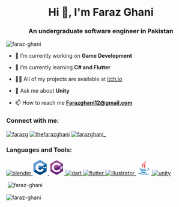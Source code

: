 <h1 align="center">Hi 👋, I'm Faraz Ghani</h1>
<h3 align="center">An undergraduate software engineer in Pakistan</h3>

<p align="left"> <img src="https://komarev.com/ghpvc/?username=faraz-ghani&label=Profile%20views&color=0e75b6&style=flat" alt="faraz-ghani" /> </p>

- 🔭 I’m currently working on **Game Development**

- 🌱 I’m currently learning **C# and Flutter**

- 👨‍💻 All of my projects are available at [itch.io](https://faraz-ghani.itch.io)

- 💬 Ask me about **Unity**

- 📫 How to reach me **Farazghani12@gmail.com**

<h3 align="left">Connect with me:</h3>
<p align="left">
<a href="https://linkedin.com/in/farazg" target="blank"><img align="center" src="https://raw.githubusercontent.com/rahuldkjain/github-profile-readme-generator/master/src/images/icons/Social/linked-in-alt.svg" alt="farazg" height="30" width="40" /></a>
<a href="https://fb.com/thefarazghani" target="blank"><img align="center" src="https://raw.githubusercontent.com/rahuldkjain/github-profile-readme-generator/master/src/images/icons/Social/facebook.svg" alt="thefarazghani" height="30" width="40" /></a>
<a href="https://instagram.com/farazghani_" target="blank"><img align="center" src="https://raw.githubusercontent.com/rahuldkjain/github-profile-readme-generator/master/src/images/icons/Social/instagram.svg" alt="farazghani_" height="30" width="40" /></a>
</p>

<h3 align="left">Languages and Tools:</h3>
<p align="left"> <a href="https://www.blender.org/" target="_blank" rel="noreferrer"> <img src="https://download.blender.org/branding/community/blender_community_badge_white.svg" alt="blender" width="40" height="40"/> </a> <a href="https://www.w3schools.com/cpp/" target="_blank" rel="noreferrer"> <img src="https://raw.githubusercontent.com/devicons/devicon/master/icons/cplusplus/cplusplus-original.svg" alt="cplusplus" width="40" height="40"/> </a> <a href="https://www.w3schools.com/cs/" target="_blank" rel="noreferrer"> <img src="https://raw.githubusercontent.com/devicons/devicon/master/icons/csharp/csharp-original.svg" alt="csharp" width="40" height="40"/> </a> <a href="https://dart.dev" target="_blank" rel="noreferrer"> <img src="https://www.vectorlogo.zone/logos/dartlang/dartlang-icon.svg" alt="dart" width="40" height="40"/> </a> <a href="https://flutter.dev" target="_blank" rel="noreferrer"> <img src="https://www.vectorlogo.zone/logos/flutterio/flutterio-icon.svg" alt="flutter" width="40" height="40"/> </a> <a href="https://www.adobe.com/in/products/illustrator.html" target="_blank" rel="noreferrer"> <img src="https://www.vectorlogo.zone/logos/adobe_illustrator/adobe_illustrator-icon.svg" alt="illustrator" width="40" height="40"/> </a> <a href="https://www.java.com" target="_blank" rel="noreferrer"> <img src="https://raw.githubusercontent.com/devicons/devicon/master/icons/java/java-original.svg" alt="java" width="40" height="40"/> </a> <a href="https://unity.com/" target="_blank" rel="noreferrer"> <img src="https://www.vectorlogo.zone/logos/unity3d/unity3d-icon.svg" alt="unity" width="40" height="40"/> </a> </p>

<p>&nbsp;<img align="center" src="https://github-readme-stats.vercel.app/api?username=faraz-ghani&show_icons=true&locale=en" alt="faraz-ghani" /></p>

<p><img align="center" src="https://github-readme-streak-stats.herokuapp.com/?user=faraz-ghani&" alt="faraz-ghani" /></p>

